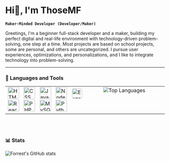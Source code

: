 # Hi👋, I'm ThoseMF

**`Maker-Minded Developer (Developer/Maker)`**

Greetings, I'm a beginner full-stack developer and a maker, building my perfect digital and real-life environment with technology-driven problem-solving, one step at a time. Most projects are based on school projects, some are personal, and others are uncategorized. I pursue user experiences, optimizations, and personalizations, and I like to integrate technology into problem-solving.

---

### 🧰 Languages and Tools

<table>
    <tr style="border:none;">
        <td width="auto" valign="top" style="border:none;">
            <img alt="HTML" src="https://cdn.jsdelivr.net/gh/devicons/devicon/icons/html5/html5-plain.svg" width="36" height="36" style="margin-right:10px;" />
            <img alt="CSS" src="https://cdn.jsdelivr.net/gh/devicons/devicon/icons/css3/css3-plain.svg" width="36" height="36" style="margin-right:10px;" />
            <img alt="JavaScript" src="https://cdn.jsdelivr.net/gh/devicons/devicon/icons/javascript/javascript-plain.svg" width="36" height="36" style="margin-right:10px;" />
            <img alt="NodeJS" src="https://cdn.jsdelivr.net/gh/devicons/devicon/icons/nodejs/nodejs-original.svg" width="36" height="36" style="margin-right:10px;" />
            <img alt="Express" src="https://cdn.jsdelivr.net/gh/devicons/devicon/icons/express/express-original.svg" width="32" height="32" style="margin-right:10px; background-color: white; border-radius: 5px; padding: 2px; margin-right:10px;" />
            <img alt="React" src="https://cdn.jsdelivr.net/gh/devicons/devicon/icons/react/react-original.svg" width="36" height="36" style="margin-right:10px;" />
            <img alt="PHP" src="https://cdn.jsdelivr.net/gh/devicons/devicon/icons/php/php-original.svg" width="36" height="36" style="margin-right:10px;" />
            <img alt="MySQL" src="https://cdn.jsdelivr.net/gh/devicons/devicon/icons/mysql/mysql-original.svg" width="36" height="36" style="margin-right:10px;" />
            <img alt="Python" src="https://cdn.jsdelivr.net/gh/devicons/devicon/icons/python/python-original.svg" width="36" height="36" style="margin-right:10px;" />
        </td>
        <td width="40%" valign="top" style="border:none;">
            <img src="https://github-readme-stats.vercel.app/api/top-langs/?username=thosemf&layout=compact&theme=tokyonight" alt="Top Languages" />
        </td>
    </tr>
</table>
<br />

#

### 📊 Stats

![Forrest's GitHub stats](https://github-readme-stats.vercel.app/api?username=thosemf&show_icons=true&theme=tokyonight)

<!-- ![GitHub Streak](https://streak-stats.demolab.com?user=thosemf&theme=gruvbox&border_radius=4.5) -->
